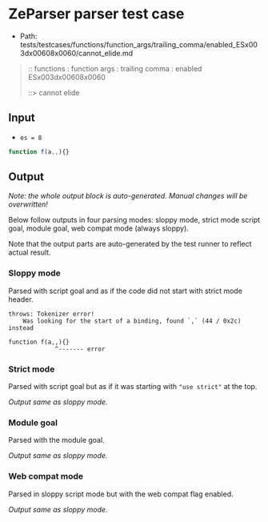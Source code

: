 # ZeParser parser test case

- Path: tests/testcases/functions/function_args/trailing_comma/enabled_ESx003dx00608x0060/cannot_elide.md

> :: functions : function args : trailing comma : enabled ESx003dx00608x0060
>
> ::> cannot elide

## Input

- `es = 8`

`````js
function f(a,,){}
`````

## Output

_Note: the whole output block is auto-generated. Manual changes will be overwritten!_

Below follow outputs in four parsing modes: sloppy mode, strict mode script goal, module goal, web compat mode (always sloppy).

Note that the output parts are auto-generated by the test runner to reflect actual result.

### Sloppy mode

Parsed with script goal and as if the code did not start with strict mode header.

`````
throws: Tokenizer error!
    Was looking for the start of a binding, found `,` (44 / 0x2c) instead

function f(a,,){}
             ^------- error
`````

### Strict mode

Parsed with script goal but as if it was starting with `"use strict"` at the top.

_Output same as sloppy mode._

### Module goal

Parsed with the module goal.

_Output same as sloppy mode._

### Web compat mode

Parsed in sloppy script mode but with the web compat flag enabled.

_Output same as sloppy mode._
